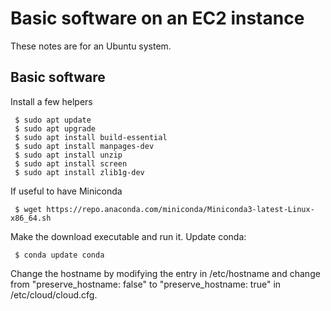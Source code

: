 # Basic software on an EC2 instance

These notes are for an Ubuntu system.

## Basic software

Install a few helpers

     $ sudo apt update
     $ sudo apt upgrade
     $ sudo apt install build-essential
     $ sudo apt install manpages-dev
     $ sudo apt install unzip
     $ sudo apt install screen
     $ sudo apt install zlib1g-dev

If useful to have Miniconda

     $ wget https://repo.anaconda.com/miniconda/Miniconda3-latest-Linux-x86_64.sh

Make the download executable and run it. Update conda:

     $ conda update conda

Change the hostname by modifying the entry in /etc/hostname and change from
"preserve\_hostname: false" to "preserve\_hostname: true" in
/etc/cloud/cloud.cfg.
